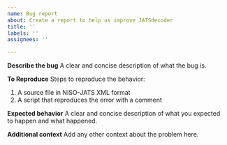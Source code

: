 ```yaml
---
name: Bug report
about: Create a report to help us improve JATSdecoder
title: ''
labels: ''
assignees: ''

---
```


**Describe the bug**
A clear and concise description of what the bug is.

**To Reproduce**
Steps to reproduce the behavior:
1. A source file in NISO-JATS XML format
2. A script that reproduces the error with a comment

**Expected behavior**
A clear and concise description of what you expected to happen and what happened.

**Additional context**
Add any other context about the problem here.
